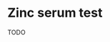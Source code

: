 <!--
source: 
aka: serum zinc test
siblings: zinc-plasma-test, zinc-serum-test
tags: zinc tests
-->

# Zinc serum test

TODO

